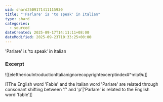 ```yaml
---
uid: shard2509171411115930
title: "'Parlare' is 'to speak' in Italian"
type: shard
categories:
  - sourced
dateCreated: 2025-09-17T14:11:11+08:00
dateModified: 2025-09-23T10:33:25+00:00
---
```

'Parlare' is 'to speak' in Italian
### Excerpt
![[eleftheriouIntroductionItalianignorecopyrightexcerptindex#^mlp9u]]

[[The English word 'Fable' and the Italian word 'Parlare' are related through consonant shifting between 'f' and 'p'|'Parlare' is related to the English word 'fable']]